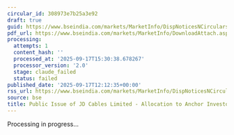 ```yaml
---
circular_id: 308973e7b25a3e92
draft: true
guid: https://www.bseindia.com/markets/MarketInfo/DispNoticesNCirculars.aspx?Noticeid={43662135-C5B8-4DB4-8CAE-16D79EE598E7}&noticeno=20250917-23&dt=09/17/2025&icount=23&totcount=56&flag=0
pdf_url: https://www.bseindia.com/markets/MarketInfo/DownloadAttach.aspx?id=20250917-23&attachedId=46dbc206-efc1-46f6-8d77-f0c2c3b9b89e
processing:
  attempts: 1
  content_hash: ''
  processed_at: '2025-09-17T15:30:38.678267'
  processor_version: '2.0'
  stage: claude_failed
  status: failed
published_date: '2025-09-17T12:12:35+00:00'
rss_url: https://www.bseindia.com/markets/MarketInfo/DispNoticesNCirculars.aspx?Noticeid={43662135-C5B8-4DB4-8CAE-16D79EE598E7}&noticeno=20250917-23&dt=09/17/2025&icount=23&totcount=56&flag=0
source: bse
title: Public Issue of JD Cables Limited - Allocation to Anchor Investors
---
```


Processing in progress...